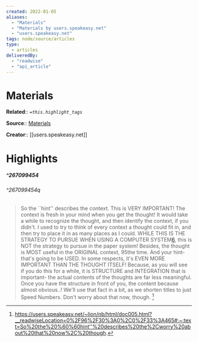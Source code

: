 ```yaml
---
created: 2022-01-05
aliases:
  - "Materials"
  - "Materials by users.speakeasy.net"
  - "users.speakeasy.net"
tags: node/source/articles
type: 
  - articles
deliveredBy: 
  - "readwise"
  - "api_article"
---
```

# Materials

**Related**:: 
*`=this.highlight_tags`*

**Source**:: [Materials](https://users.speakeasy.net/~lion/nb/html/doc005.html)

**Creator**:: [[users.speakeasy.net]]

# Highlights
##### ^267099454

  
###### ^267099454q
> So the ``hint'' describes the context. This is VERY IMPORTANT!
> The context is fresh in your mind when you get the thought! It would take a while to recognize the thought, and then identify the context, if you didn't.
> I used to try to think of every context a thought could fit in, and then try to place it in as many places as I could. WHILE THIS IS THE STRATEGY TO PURSUE WHEN USING A COMPUTER SYSTEM[6](https://users.speakeasy.net/~lion/nb/html/doc005.html/footnotes.html\#000006), this is NOT the strategy to pursue in the paper system!
> Besides, the thought is MOST useful in the ORIGINAL context, 95the time.
> And your hint- that's going to be USED. In some respects, it's EVEN MORE IMPORTANT THAN THE THOUGHT ITSELF! Because, as you will see if you do this for a while, it is STRUCTURE and INTEGRATION that is important- the actual contents of the thoughts are far less meaningful. Once you have the structure in front of you, the content because almost obvious..! We'll use that fact in a bit, as we shorten titles to just Speed Numbers. Don't worry about that now, though. 
  [^267099454]

[^267099454]: https://users.speakeasy.net/~lion/nb/html/doc005.html?__readwiseLocation=0%2F96%2F30%3A0%2C0%2F33%3A465#:~:text=So%20the%20%60%60hint''%20describes%20the%2Cworry%20about%20that%20now%2C%20though.

